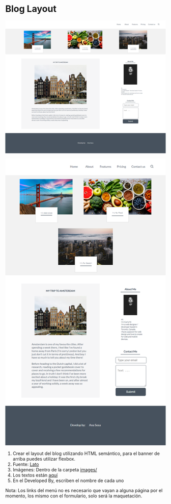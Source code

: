 # Blog Layout

![Blog Layout](blogTheme1.png)

![Blog Layout](blogTheme2.png)

1. Crear el layout del blog utilizando HTML semántico, para el banner de arriba puedes utilizar flexbox. 
2. Fuente: [Lato](https://fonts.google.com/specimen/Lato)
3. Imágenes: Dentro de la carpeta [images/](images)
4. Los textos están [aquí](textos.md)
5. En el Developed By, escriben el nombre de cada uno


Nota: Los links del menú no es necesario que vayan a alguna página por el momento, los mismo con el formulario, solo será la maquetación.
